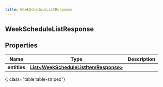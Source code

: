 ```yaml
---
title: WeekScheduleListResponse
---
```

## WeekScheduleListResponse


## Properties

| Name | Type | Description | Notes |
| ------------ | ------------- | ------------- | ------------- |
| **entities** | <!----><!---->[**List&lt;WeekScheduleListItemResponse&gt;**](WeekScheduleListItemResponse.html)<!----> |  |  [optional] |
{: class="table table-striped"}



